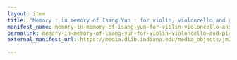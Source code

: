 ```yaml
---
layout: item
title: 'Memory : in memory of Isang Yun : for violin, violoncello and piano test'
manifest_name: memory-in-memory-of-isang-yun-for-violin-violoncello-and-piano-test
permalink: memory-in-memory-of-isang-yun-for-violin-violoncello-and-piano-test
external_manifest_url: https://media.dlib.indiana.edu/media_objects/jm215f41x/manifest.json

---
```

<!-- Add an essay or interpretive material below this line,
using HTML or markdown.  Do not modify this file above this line -->
